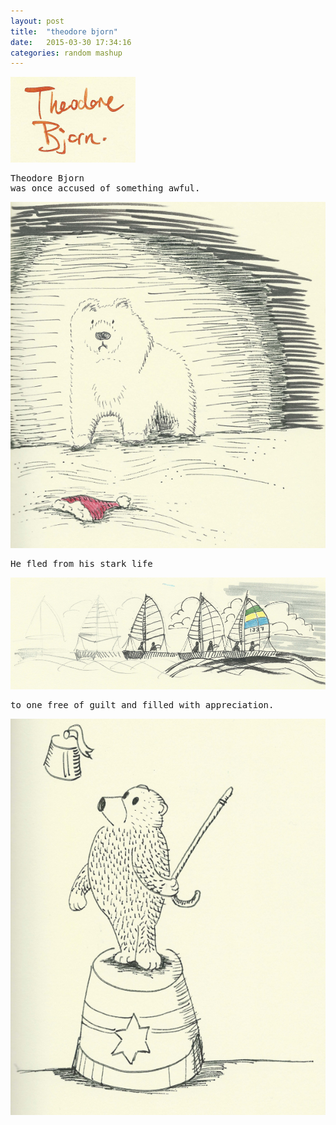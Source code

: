 ```yaml
---
layout: post
title:  "theodore bjorn"
date:   2015-03-30 17:34:16
categories: random mashup
---
```


![Theordore Bjorn](/assets/theodore-bjorn-0-title.png)

<pre>
Theodore Bjorn
was once accused of something awful.
</pre>
![Theodore Bjorn, the accused](/assets/theodore-bjorn-1-accused.png)

<pre>
He fled from his stark life
</pre>
![Theodore Bjorn, flees to a better life](/assets/theodore-bjorn-2-flee.png)

<pre>
to one free of guilt and filled with appreciation.
</pre>
![Theodore Bjorn, innocent entertainer](/assets/theodore-bjorn-3-colourful-life.png)
